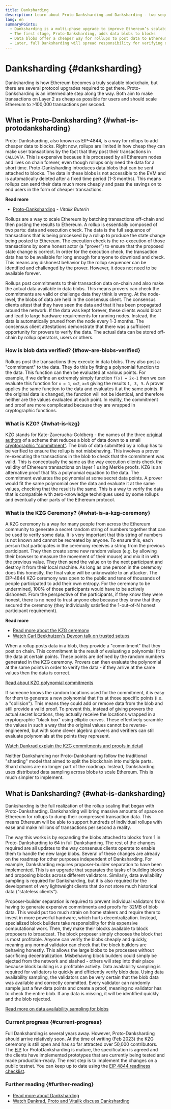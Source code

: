 ```yaml
---
title: Danksharding
description: Learn about Proto-Danksharding and Danksharding - two sequential upgrades for scaling Ethereum.
lang: en
summaryPoints:
  - Danksharding is a multi-phase upgrade to improve Ethereum’s scalability and capacity.
  - The first stage, Proto-Danksharding, adds data blobs to blocks
  - Data blobs offer a cheaper way for rollups to post data to Ethereum and those costs can be passed on to users in the form of lower transaction fees.
  - Later, full Danksharding will spread responsibility for verifying data blobs across subsets of nodes, further scaling Ethereum to more than 100,000 transactions per second.
---
```


# Danksharding {#danksharding}

<InfoBanner isWarning>
  Danksharding is how Ethereum becomes a truly scalable blockchain, but there are several protocol upgrades required to get there. Proto-Danksharding is an intermediate step along the way. Both aim to make transactions on Layer 2 as cheap as possible for users and should scale Ethereum to >100,000 transactions per second.
</InfoBanner>

## What is Proto-Danksharding? {#what-is-protodanksharding}

Proto-Danksharding, also known as EIP-4844, is a way for rollups to add cheaper data to blocks. Right now, rollups are limited in how cheap they can make user transactions by the fact that they post their transactions in `CALLDATA`. This is expensive because it is processed by all Ethereum nodes and lives on chain forever, even though rollups only need the data for a short time. Proto-Danksharding introduces data blobs that can be sent attached to blocks. The data in these blobs is not accessible to the EVM and is automatically deleted after a fixed time period (1-3 months). This means rollups can send their data much more cheaply and pass the savings on to end users in the form of cheaper transactions.

**Read more**

- [Proto-Danksharding](https://notes.ethereum.org/@vbuterin/proto_danksharding_faq) - _Vitalik Buterin_

<ExpandableCard title="Why do blobs make rollups cheaper?">

Rollups are a way to scale Ethereum by batching transactions off-chain and then posting the results to Ethereum. A rollup is essentially composed of two parts: data and execution check. The data is the full sequence of transactions that is being processed by a rollup to produce the state change being posted to Ethereum. The execution check is the re-execution of those transactions by some honest actor (a "prover") to ensure that the proposed state change is correct. In order for the execution check, the transaction data has to be available for long enough for anyone to download and check. This means any dishonest behavior by the rollup sequencer can be identified and challenged by the prover. However, it does not need to be available forever.

</ExpandableCard>

<ExpandableCard title="Why is it OK to delete the blob data?">

Rollups post commitments to their transaction data on-chain and also make the actual data available in data blobs. This means provers can check the commitments are valid or challenge data they think is wrong. At the node-level, the blobs of data are held in the consensus client. The consensus clients attest that they have seen the data and that it has been propagated around the network. If the data was kept forever, these clients would bloat and lead to large hardware requirements for running nodes. Instead, the data is automatically pruned from the node every 1-3 months. The consensus client attestations demonstrate that there was a sufficient opportunity for provers to verify the data. The actual data can be stored off-chain by rollup operators, users or others.

</ExpandableCard>

### How is blob data verified? {#how-are-blobs-verified}

Rollups post the transactions they execute in data blobs. They also post a "commitment" to the data. They do this by fitting a polynomial function to the data. This function can then be evaluated at various points. For example, if we define an extremely simply function `f(x) = 2x-1` then we can evaluate this function for `x = 1`, `x=2`, `x=3` giving the results `1, 3, 5`. A prover applies the same function to the data and evaluates it at the same points. If the original data is changed, the function will not be identical, and therefore neither are the values evaluated at each point. In reality, the commitment and proof are more complicated because they are wrapped in cryptographic functions.

### What is KZG? {#what-is-kzg}

KZG stands for Kate-Zaverucha-Goldberg - the names of the three [original authors](https://link.springer.com/chapter/10.1007/978-3-642-17373-8_11) of a scheme that reduces a blob of data down to a small [cryptographic "commitment"](https://dankradfeist.de/ethereum/2020/06/16/kate-polynomial-commitments.html). The blob of data submitted by a rollup has to be verified to ensure the rollup is not misbehaving. This involves a prover re-executing the transactions in the blob to check that the commitment was valid. This is conceptually the same as the way execution clients check the validity of Ethereum transactions on layer 1 using Merkle proofs. KZG is an alternative proof that fits a polynomial equation to the data. The commitment evaluates the polynomial at some secret data points. A prover would fit the same polynomial over the data and evaluate it at the same values, checking that the result is the same. This is a way to verify the data that is compatible with zero-knowledge techniques used by some rollups and eventually other parts of the Ethereum protocol.

### What is the KZG Ceremony? {#what-is-a-kzg-ceremony}

A KZG ceremony is a way for many people from across the Ethereum community to generate a secret random string of numbers together that can be used to verify some data. It is very important that this string of numbers is not known and cannot be recreated by anyone. To ensure this, each person that participates in the ceremony receives a string from the previous participant. They then create some new random values (e.g. by allowing their browser to measure the movement of their mouse) and mix it in with the previous value. They then send the value on to the next participant and destroy it from their local machine. As long as one person in the ceremony does this honestly, the final value will be unknowable to an attacker. The EIP-4844 KZG ceremony was open to the public and tens of thousands of people participated to add their own entropy. For the ceremony to be undermined, 100% of those participants would have to be actively dishonest. From the perspective of the participants, if they know they were honest, there is no need to trust anyone else because they know that they secured the ceremony (they individually satisfied the 1-out-of-N honest participant requirement).

**Read more**

- [Read more about the KZG ceremony](https://ceremony.ethereum.org/)
- [Watch Carl Beekhuizen's Devcon talk on trusted setups](https://archive.devcon.org/archive/watch/6/the-kzg-ceremony-or-how-i-learnt-to-stop-worrying-and-love-trusted-setups/?tab=YouTube)

<ExpandableCard title="What is the random number from the KZG ceremony used for?">
When a rollup posts data in a blob, they provide a "commitment" that they post on chain. This commitment is the result of evaluating a polynomial fit to the data at certain points. These points are defined by the random numbers generated in the KZG ceremony. Provers can then evaluate the polynomial at the same points in order to verify the data - if they arrive at the same values then the data is correct.

[Read about KZG polynomial commitments](https://dankradfeist.de/ethereum/2020/06/16/kate-polynomial-commitments.html)
</ExpandableCard>

<ExpandableCard title="Why does the KZG random data have to stay secret?">
If someone knows the random locations used for the commitment, it is easy for them to generate a new polynomial that fits at those specific points (i.e. a "collision"). This means they could add or remove data from the blob and still provide a valid proof. To prevent this, instead of giving provers the actual secret locations, they actually receive the locations wrapped in a cryptographic "black box" using elliptic curves. These effectively scramble the values in such a way that the original values cannot be reverse-engineered, but with some clever algebra provers and verifiers can still evaluate polynomials at the points they represent.

[Watch Dankrad explain the KZG commitments and proofs in detail](https://youtu.be/8L2C6RDMV9Q)
</ExpandableCard>

<InfoBanner isWarning>
  Neither Danksharding nor Proto-Danksharding follow the traditional "sharding" model that aimed to split the blockchain into multiple parts. Shard chains are no longer part of the roadmap. Instead, Danksharding uses distributed data sampling across blobs to scale Ethereum. This is much simpler to implement.  
</InfoBanner>

## What is Danksharding? {#what-is-danksharding}

Danksharding is the full realization of the rollup scaling that began with Proto-Danksharding. Danksharding will bring massive amounts of space on Ethereum for rollups to dump their compressed transaction data. This means Ethereum will be able to support hundreds of individual rollups with ease and make millions of transactions per second a reality.

The way this works is by expanding the blobs attached to blocks from 1 in Proto-Danksharding to 64 in full Danksharding. The rest of the changes required are all updates to the way consensus clients operate to enable them to handle the new large blobs. Several of these changes are already on the roadmap for other purposes independent of Danksharding. For example, Danksharding requires proposer-builder separation to have been implemented. This is an upgrade that separates the tasks of building blocks and proposing blocks across different validators. Similarly, data availability sampling is required for Danksharding, but it is also required for the development of very lightweight clients that do not store much historical data ("stateless clients").

<ExpandableCard title="Why does Danksharding require proposer-builder separation?">
Proposer-builder separation is required to prevent individual validators from having to generate expensive commitments and proofs for 32MB of blob data. This would put too much strain on home stakers and require them to invest in more powerful hardware, which hurts decentralization. Instead, specialized block builders take responsibility for this expensive computational work. Then, they make their blocks available to block proposers to broadcast. The block proposer simply chooses the block that is most profitable. Anyone can verify the blobs cheaply and quickly, meaning any normal validator can check that the block builders are behaving honestly. This allows the large blobs to be processes without sacrificing decentralization. Misbehaving block builders could simply be ejected from the network and slashed - others will step into their place because block building is a profitable activity.
</ExpandableCard>

<ExpandableCard title="Why does Danksharding require data availability sampling?">
Data availability sampling is required for validators to quickly and efficiently verify blob data. Using data availability sampling, the validators can be very certain that the blob data was available and correctly committed. Every validator can randomly sample just a few data points and create a proof, meaning no validator has to check the entire blob. If any data is missing, it will be identified quickly and the blob rejected.

[Read more on data availability sampling for blobs](https://hackmd.io/@vbuterin/sharding_proposal#ELI5-data-availability-sampling)
</ExpandableCard>

### Current progress {#current-progress}

Full Danksharding is several years away. However, Proto-Danksharding should arrive relatively soon. At the time of writing (Feb 2023) the KZG ceremony is still open and has so far attracted over 50,000 contributors. The [EIP](https://eips.ethereum.org/EIPS/eip-4844) for ProtoDanksharding is mature, the specification is agreed and the clients have implemented prototypes that are currently being tested and made production-ready. The next step is to implement the changes on a public testnet. You can keep up to date using the [EIP 4844 readiness checklist](https://github.com/ethereum/pm/blob/master/Breakout-Room/4844-readiness-checklist.md#client-implementation-status).

### Further reading {#further-reading}

- [Read more about Danksharding](https://notes.ethereum.org/@dankrad/new_sharding)
- [Watch Dankrad, Proto and Vitalik discuss Danksharding](https://www.youtube.com/watch?v=N5p0TB77flM)
